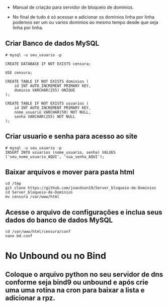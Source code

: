 * Manual de criação para servidor de bloqueio de dominios. 

* No final de tudo é só acessar e adicionar os dominios linha por linha podemos ser um ou varios dominios ao mesmo tempo desde que seja linha por linha.


## Criar Banco de dados MySQL
```
# mysql -u seu_usuario -p

CREATE DATABASE IF NOT EXISTS censura;

USE censura;

CREATE TABLE IF NOT EXISTS dominios (
    id INT AUTO_INCREMENT PRIMARY KEY,
    dominio VARCHAR(255) UNIQUE
);

CREATE TABLE IF NOT EXISTS usuarios (
    id INT AUTO_INCREMENT PRIMARY KEY,
    nome_usuario VARCHAR(50) NOT NULL,
    senha VARCHAR(255) NOT NULL
);

```
## Criar usuario e senha para acesso ao site
```
# mysql -u seu_usuario -p
INSERT INTO usuarios (nome_usuario, senha) VALUES ('seu_nome_usuario_AQUI', 'sua_senha_AQUI');
```

## Baixar arquivos e mover para pasta html
```
cd /tmp
git clone https://github.com/joandson19/Server_bloqueio-de-Dominios
cd Server_bloqueio-de-Dominios
mv censura /var/www/html
```

## Acesse o arquivo de configurações e inclua seus dados do banco de dados MySQL
```
cd /var/www/html/censura/conf
nano bd.conf
```

# No Unbound ou no Bind
## Coloque o arquivo python no seu servidor de dns conforme seja bind9 ou unbound e após crie uma uma rotina na cron para baixar a lista e adicionar a rpz.


